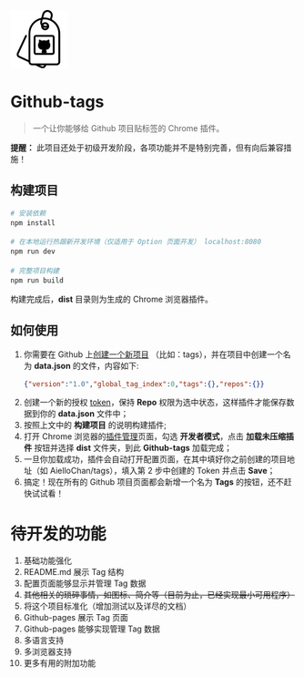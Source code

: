 ![Github-tags](https://raw.githubusercontent.com/AielloChan/Github-tags/master/src/assets/img/icon.png)
# Github-tags

> 一个让你能够给 Github 项目贴标签的 Chrome 插件。

**提醒：** 此项目还处于初级开发阶段，各项功能并不是特别完善，但有向后兼容措施！

## 构建项目

``` bash
# 安装依赖
npm install

# 在本地运行热跟新开发环境（仅适用于 Option 页面开发） localhost:8080
npm run dev

# 完整项目构建
npm run build
```

构建完成后，**dist** 目录则为生成的 Chrome 浏览器插件。

## 如何使用
1. 你需要在 Github 上[创建一个新项目](https://github.com/new) （比如：tags），并在项目中创建一个名为 **data.json** 的文件，内容如下:
    ```json
    {"version":"1.0","global_tag_index":0,"tags":{},"repos":{}}
    ```
2. 创建一个新的授权 [token](https://github.com/settings/tokens)，保持 **Repo** 权限为选中状态，这样插件才能保存数据到你的 **data.json** 文件中；
3. 按照上文中的 **构建项目** 的说明构建插件;
4. 打开 Chrome 浏览器的[插件管理](chrome://extensions/)页面，勾选 **开发者模式**，点击 **加载未压缩插件** 按钮并选择 **dist** 文件夹，到此 **Github-tags** 加载完成；
5. 一旦你加载成功，插件会自动打开配置页面，在其中填好你之前创建的项目地址（如 AielloChan/tags），填入第 2 步中创建的 Token 并点击 **Save**；
6. 搞定！现在所有的 Github 项目页面都会新增一个名为 **Tags** 的按钮，还不赶快试试看！


# 待开发的功能

1. 基础功能强化
2. README.md 展示 Tag 结构
3. 配置页面能够显示并管理 Tag 数据
4. ~~其他相关的琐碎事情，如图标、简介等（目前为止，已经实现最小可用程序）~~
5. 将这个项目标准化（增加测试以及详尽的文档）
6. Github-pages 展示 Tag 页面
7. Github-pages 能够实现管理 Tag 数据
8. 多语言支持
9. 多浏览器支持
10. 更多有用的附加功能